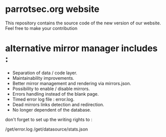 # parrotsec.org website

This repository contains the source code of the new version of our website.
Feel free to make your contribution


# alternative mirror manager includes :
 - Separation of data / code layer.
 - Maintainability improvements.
 - Better mirror management and rendering via mirrors.json.
 - Possibility to enable / disable mirrors.
 - Errors handling instead of the blank page.
 - Timed error log file : error.log.
 - Dead mirrors links detection and redirection.
 - No longer dependent of the database.


don't forget to set up the writing rights to :

/get/error.log
/get/datasource/stats.json

